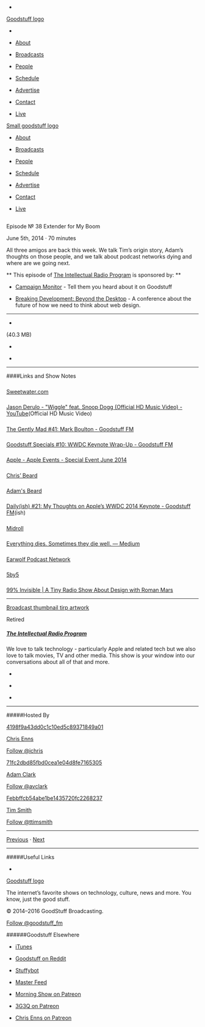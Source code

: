 

-
[Goodstuff logo](http://www.goodstuff.fm/)[](/assets/goodstuff_logo-17c1fe6f378352de5d7345f76152130b.svg)

-


-  [About](/about)

-  [Broadcasts](/broadcasts)

-  [People](/people)

-  [Schedule](/schedule)

-  [Advertise](/advertise)

-  [Contact](/contact)

-  [Live](/live)


[Small goodstuff logo](http://www.goodstuff.fm/)[](/assets/small_goodstuff_logo-bf032e72b9ec41494f4d90905f1ad619.svg)


-  [About](/about)

-  [Broadcasts](/broadcasts)

-  [People](/people)

-  [Schedule](/schedule)

-  [Advertise](/advertise)

-  [Contact](/contact)

-  [Live](/live)


##
Episode № 38
Extender for My Boom


June 5th, 2014
&middot;
70
minutes


All three amigos are back this week. We talk Tim&rsquo;s origin story, Adam&rsquo;s thoughts on those people,  and we talk about podcast networks dying and where are we going next.


**
This episode of
[The Intellectual Radio Program](/tirp)
is sponsored by:
**


-  [Campaign Monitor](http://www.campaignmonitor.com/) - Tell them you heard about it on Goodstuff

-  [Breaking Development: Beyond the Desktop](https://bdconf.com/) - A conference about the future of how we need to think about web design.


------------------------------


-
[](https://goodstuffs3.s3.amazonaws.com/uploads/tirp-38.mp3)(40.3 MB)

-
[](http://twitter.com/intent/tweet?text=The%20Intellectual%20Radio%20Program%20%E2%84%96%2038%20on%20@goodstuff_fm%20-%20http://goodstuff.fm/tirp/38)

-
[](http://www.facebook.com/sharer/sharer.php?u=http://goodstuff.fm/tirp/38)


------------------------------


####Links and Show Notes

#####
[Sweetwater.com](http://www.sweetwater.com/)


#####
[Jason Derulo - "Wiggle" feat. Snoop Dogg (Official HD Music Video) - YouTube](https://www.youtube.com/watch?v=hiP14ED28CA)(Official HD Music Video)


#####
[The Gently Mad #41: Mark Boulton - Goodstuff FM](http://goodstuff.fm/thegentlymad/41)


#####
[Goodstuff Specials #10: WWDC Keynote Wrap-Up - Goodstuff FM](http://goodstuff.fm/specials/10)


#####
[Apple - Apple Events - Special Event June 2014](http://www.apple.com/apple-events/june-2014/)


#####
[Chris’ Beard](http://instagram.com/p/o37Rq1SzEI/)


#####
[Adam's Beard](http://instagram.com/p/mZ6ch/)


#####
[Daily(ish) #21: My Thoughts on Apple’s WWDC 2014 Keynote - Goodstuff FM](http://goodstuff.fm/dailyish/21)(ish)


#####
[Midroll](http://www.midroll.com/)


#####
[Everything dies. Sometimes they die well. — Medium](https://medium.com/@monteiro/everything-dies-sometimes-they-die-well-381a127c50c8)


#####
[Earwolf Podcast Network](http://www.earwolf.com/)


#####
[5by5](http://5by5.tv/)


#####
[99% Invisible | A Tiny Radio Show About Design with Roman Mars](http://99percentinvisible.org/)


------------------------------


[Broadcast thumbnail tirp artwork](/tirp)[](https://goodstuffs3.s3.amazonaws.com/uploads/broadcast/image/15/broadcast_thumbnail_tirp_artwork.png)

Retired


##### [The Intellectual Radio Program](/tirp)


We love to talk technology - particularly Apple and related tech but we also love to talk movies, TV and other media. This show is your window into our conversations about all of that and more.

-
[](https://itunes.apple.com/us/podcast/intellectual-radio-program/id682246844)

-
[](/tirp/feed)

-
[](mailto:chris@goodstuff.fm?cc=sponsorship%40goodstuff.fm&subject=%5BGoodStuff%20FM%5D%20Sponsorship%20Inquiry%20for%20The%20Intellectual%20Radio%20Program)


------------------------------


#####Hosted By


[4198f9a43dd0c1c10ed5c89371849a01](/people/chris-enns)[](http://gravatar.com/avatar/4198f9a43dd0c1c10ed5c89371849a01.png?s=300&r=pg)

[Chris Enns](/people/chris-enns)


[Follow @ichris](https://twitter.com/ichris)


[71fc2dbd85fbd0cea1e04d8fe7165305](/people/avclark)[](http://gravatar.com/avatar/71fc2dbd85fbd0cea1e04d8fe7165305.png?s=300&r=pg)

[Adam Clark](/people/avclark)


[Follow @avclark](https://twitter.com/avclark)


[Febbffcb54abe1be1435720fc2268237](/people/ttimsmith)[](http://gravatar.com/avatar/febbffcb54abe1be1435720fc2268237.png?s=300&r=pg)

[Tim Smith](/people/ttimsmith)


[Follow @ttimsmith](https://twitter.com/ttimsmith)


------------------------------


[Previous](/tirp/37)
&middot;
[Next](/tirp/39)


------------------------------


#####Useful Links

-
[](mailto:chris@goodstuff.fm?subject=%5BGoodstuff%20FM%5D%20Feedback%20for%20The%20Intellectual%20Radio%20Program)


[Goodstuff logo](http://www.goodstuff.fm/)[](/assets/goodstuff_logo-17c1fe6f378352de5d7345f76152130b.svg)


The internet’s favorite shows on technology, culture, news and more. You know, just the good stuff.


&copy; 2014&ndash;2016 GoodStuff Broadcasting.

[Follow @goodstuff_fm](https://twitter.com/goodstufffm)


######Goodstuff Elsewhere

-  [iTunes](https://itunes.apple.com/us/artist/goodstuff-fm/id843385597?mt=2)

-  [Goodstuff on Reddit](https://www.reddit.com/r/Goodstuff_fm/)

-  [Stuffybot](http://stuffybot.goodstuff.fm)

-  [Master Feed](/master/feed)

-  [Morning Show on Patreon](https://www.patreon.com/morningshow)

-  [3G3Q on Patreon](https://www.patreon.com/3g3q)

-  [Chris Enns on Patreon](https://www.patreon.com/ichris)
